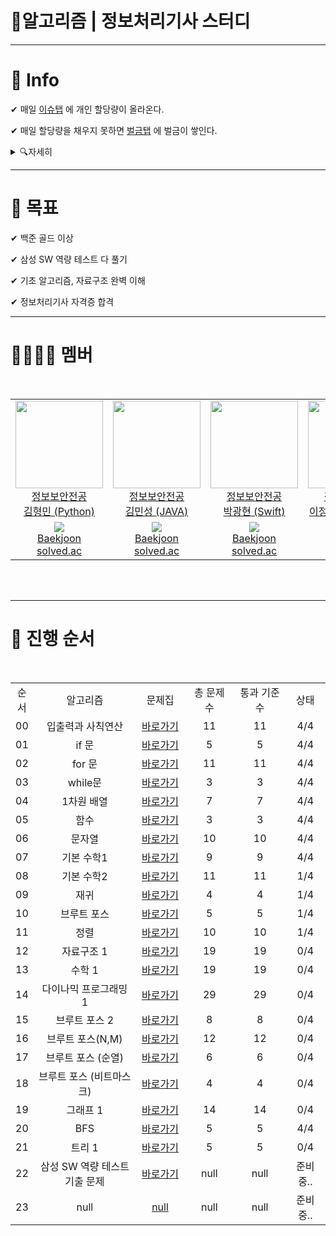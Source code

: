 #  📝알고리즘 | 정보처리기사 스터디

---------------
# 📌 Info

✔ 매일 [이슈탭](https://github.com/gudals-kim/Nobrain-study/issues) 에 개인 할당량이 올라온다.

✔ 매일 할당량을 채우지 못하면 [벌금탭](https://github.com/gudals-kim/Nobrain-study/issues/62#issue-1092605610) 에 벌금이 쌓인다.

<details>
  <summary>🔍자세히</summary>

- [벌금 정책](https://github.com/gudals-kim/Nobrain-study/issues/24#issue-1074549551)

</details>

-------------
# 📌 목표
✔ 백준 골드 이상

✔ 삼성 SW 역량 테스트 다 풀기

✔ 기초 알고리즘, 자료구조 완벽 이해


✔ 정보처리기사 자격증 합격

-------------------
##

# 👩‍👩‍👦‍👦 멤버

<br/>

<table>
    <tr>
      <td height="140px" align="center"> <a href="https://github.com/gudals-kim"><img src="https://avatars.githubusercontent.com/u/53683522?v=4" width="140px" /><br/> 정보보안전공 <br/> 김형민 (Python)</a></td>
      <td height="140px" align="center"> <a href="https://github.com/sohoung"><img src="https://avatars.githubusercontent.com/u/91325373?v=4" width="140px" /><br/> 정보보안전공 <br/> 김민성 (JAVA)</a></td>
      <td height="140px" align="center"> <a href="https://github.com/park121234"><img src="https://avatars.githubusercontent.com/u/84003592?v=4" width="140px" /><br/> 정보보안전공 <br/> 박광현 (Swift)</a></td>
      <td height="140px" align="center"> <a href="https://github.com/leel5337"><img src="https://avatars.githubusercontent.com/u/84003717?v=4" width="140px" /><br/> 정보보안전공 <br/> 이정현 (javaScript)</a></td>
    </tr>
    <tr>
      <td align="center"><a href="https://solved.ac/gudals"><img src="http://mazassumnida.wtf/api/mini/generate_badge?boj=gudals" /></a><br/><a href="https://www.acmicpc.net/user/gudals">Baekjoon</a><br/><a href="https://solved.ac/profile/gudals">solved.ac</a></td>
      <td align="center"><a href="https://solved.ac/sohoung"><img src="http://mazassumnida.wtf/api/mini/generate_badge?boj=sohoung" /></a><br/><a href="https://www.acmicpc.net/user/sohoung">Baekjoon</a><br/><a href="https://solved.ac/profile/sohoung">solved.ac</a></td>
      <td align="center"><a href="https://solved.ac/rhkdgus5260"><img src="http://mazassumnida.wtf/api/mini/generate_badge?boj=rhkdgus5260" /></a><br/><a href="https://www.acmicpc.net/user/rhkdgus5260">Baekjoon</a><br/><a href="https://solved.ac/profile/rhkdgus5260">solved.ac</a></td>
      <td align="center"><a href="https://solved.ac/lel5337"><img src="http://mazassumnida.wtf/api/mini/generate_badge?boj=lel5337" /></a><br/><a href="https://www.acmicpc.net/user/lel5337">Baekjoon</a><br/><a href="https://solved.ac/profile/lel5337">solved.ac</a></td>
     
  </tr>

</table>

<br>
<br/>

---------

##

# 📖 진행 순서

<br/>

<table>
  <tr>
    <td align="center">순서</td>
    <td align="center">알고리즘</td>
    <td align="center">문제집</td>
    <td align="center">총 문제 수</td>
    <td align="center">통과 기준 수</td>
    <td align="center">상태</td>
  </tr>
  <tr>
    <td align="center">00</td>
    <td align="center" width="300px">입출력과 사칙연산</td>
    <td align="center" width="110px"><a href="https://github.com/gudals-kim/Nobrain-study/tree/master/01_%EC%9E%85%EC%B6%9C%EB%A0%A5%EA%B3%BC%20%EC%82%AC%EC%B9%99%EC%97%B0%EC%82%B0">바로가기</a></td>
    <td align="center" width="120px">11</td>
    <td align="center" width="120px">11</td>
    <td align="center" width="70px">4/4</td>
  </tr>
  <tr>
    <td align="center">01</td>
    <td align="center" width="300px">if 문</td>
    <td align="center" width="110px"><a href="https://github.com/gudals-kim/Nobrain-study/tree/master/02_if%EB%AC%B8">바로가기</a></td>
    <td align="center" width="120px">5</td>
    <td align="center" width="120px">5</td>
    <td align="center" width="80px">4/4</td>
  </tr>
  <tr>
    <td align="center">02</td>
    <td align="center" width="300px">for 문</td>
    <td align="center" width="110px"><a href="https://github.com/gudals-kim/Nobrain-study/tree/master/03_for%EB%AC%B8">바로가기</a></td>
    <td align="center" width="120px">11</td>
    <td align="center" width="120px">11</td>
    <td align="center" width="80px">4/4</td>
  </tr>
  <tr>
    <td align="center">03</td>
    <td align="center" width="300px">while문</td>
    <td align="center" width="110px"><a href="https://github.com/gudals-kim/Nobrain-study/tree/master/04_while%EB%AC%B8">바로가기</a></td>
    <td align="center" width="120px">3</td>
    <td align="center" width="120px">3</td>
    <td align="center" width="80px">4/4</td>
  </tr><tr>
    <td align="center">04</td>
    <td align="center" width="300px">1차원 배열</td>
    <td align="center" width="110px"><a href="https://github.com/gudals-kim/Nobrain-study/tree/master/05_1%EC%B0%A8%EC%9B%90%20%EB%B0%B0%EC%97%B4">바로가기</a></td>
    <td align="center" width="120px">7</td>
    <td align="center" width="120px">7</td>
    <td align="center" width="80px">4/4</td>
  </tr>
  <tr>
    <td align="center">05</td>
    <td align="center" width="300px">함수 </td>
    <td align="center" width="110px"><a href="https://github.com/gudals-kim/Nobrain-study/tree/master/06_%ED%95%A8%EC%88%98">바로가기</a></td>
    <td align="center" width="120px">3</td>
    <td align="center" width="120px">3</td>
    <td align="center" width="80px">4/4</td>
  </tr>
  <tr>
    <td align="center">06</td>
    <td align="center" width="300px">문자열</td>
    <td align="center" width="110px"><a href="https://github.com/gudals-kim/Nobrain-study/tree/master/07_%EB%AC%B8%EC%9E%90%EC%97%B4">바로가기</a></td>
    <td align="center" width="120px">10</td>
    <td align="center" width="120px">10</td>
    <td align="center" width="80px">4/4</td>
  </tr>
  <tr>
    <td align="center">07</td>
    <td align="center" width="300px">기본 수학1</td>
    <td align="center" width="110px"><a href="https://github.com/gudals-kim/Nobrain-study/tree/master/08_%EA%B8%B0%EB%B3%B8%EC%88%98%ED%95%991">바로가기</a></td>
    <td align="center" width="120px">9</td>
    <td align="center" width="120px">9</td>
    <td align="center" width="80px">4/4</td>
  </tr>
  <tr>
    <td align="center">08</td>
    <td align="center" width="300px">기본 수학2</td>
    <td align="center" width="110px"><a href="https://github.com/gudals-kim/Nobrain-study/tree/master/09_%EA%B8%B0%EB%B3%B8%EC%88%98%ED%95%992">바로가기</a></td>
    <td align="center" width="120px">11</td>
    <td align="center" width="120px">11</td>
    <td align="center" width="80px">1/4</td>
  </tr>
  <tr>
    <td align="center">09</td>
    <td align="center" width="300px">재귀</td>
    <td align="center" width="110px"><a href="https://github.com/gudals-kim/Nobrain-study/tree/master/10_%EC%9E%AC%EA%B7%80">바로가기</a></td>
    <td align="center" width="120px">4</td>
    <td align="center" width="120px">4</td>
    <td align="center" width="80px">1/4</td>
  </tr>
  <tr>
    <td align="center">10</td>
    <td align="center" width="300px">브루트 포스</td>
    <td align="center" width="110px"><a href="https://github.com/gudals-kim/Nobrain-study/tree/master/11_%EB%B8%8C%EB%A3%A8%ED%8A%B8%ED%8F%AC%EC%8A%A4">바로가기</a></td>
    <td align="center" width="120px">5</td>
    <td align="center" width="120px">5</td>
    <td align="center" width="80px">1/4</td>
  </tr>
  <tr>
    <td align="center">11</td>
    <td align="center" width="300px">정렬</td>
    <td align="center" width="110px"><a href="https://github.com/gudals-kim/Nobrain-study/tree/master/12_%EC%A0%95%EB%A0%AC">바로가기</a></td>
    <td align="center" width="120px">10</td>
    <td align="center" width="120px">10</td>
    <td align="center" width="80px">1/4</td>
  </tr>
  <tr>
    <td align="center">12</td>
    <td align="center" width="300px">자료구조 1</td>
    <td align="center" width="110px"><a href="https://github.com/gudals-kim/Nobrain-study/tree/master/13_%EC%9E%90%EB%A3%8C%EA%B5%AC%EC%A1%B0%201">바로가기</a></td>
    <td align="center" width="120px">19</td>
    <td align="center" width="120px">19</td>
    <td align="center" width="80px">0/4</td>
  </tr>
  <tr>
    <td align="center">13</td>
    <td align="center" width="300px">수학 1</td>
    <td align="center" width="110px"><a href="">바로가기</a></td>
    <td align="center" width="120px">19</td>
    <td align="center" width="120px">19</td>
    <td align="center" width="80px">0/4</td>
  </tr>
  <tr>
    <td align="center">14</td>
    <td align="center" width="300px">다이나믹 프로그래밍 1</td>
    <td align="center" width="110px"><a href="">바로가기</a></td>
    <td align="center" width="120px">29</td>
    <td align="center" width="120px">29</td>
    <td align="center" width="80px">0/4</td>
  </tr>
  <tr>
    <td align="center">15</td>
    <td align="center" width="300px">브루트 포스 2</td>
    <td align="center" width="110px"><a href="">바로가기</a></td>
    <td align="center" width="120px">8</td>
    <td align="center" width="120px">8</td>
    <td align="center" width="80px">0/4</td>
  </tr>
  <tr>
    <td align="center">16</td>
    <td align="center" width="300px">브루트 포스(N,M)</td>
    <td align="center" width="110px"><a href="">바로가기</a></td>
    <td align="center" width="120px">12</td>
    <td align="center" width="120px">12</td>
    <td align="center" width="80px">0/4</td>
  </tr>
  <tr>
    <td align="center">17</td>
    <td align="center" width="300px">브루트 포스 (순열)</td>
    <td align="center" width="110px"><a href="">바로가기</a></td>
    <td align="center" width="120px">6</td>
    <td align="center" width="120px">6</td>
    <td align="center" width="80px">0/4</td>
  </tr>
  <tr>
    <td align="center">18</td>
    <td align="center" width="300px">브루트 포스 (비트마스크)</td>
    <td align="center" width="110px"><a href="">바로가기</a></td>
    <td align="center" width="120px">4</td>
    <td align="center" width="120px">4</td>
    <td align="center" width="80px">0/4</td>
  </tr>
  <tr>
    <td align="center">19</td>
    <td align="center" width="300px">그래프 1</td>
    <td align="center" width="110px"><a href="">바로가기</a></td>
    <td align="center" width="120px">14</td>
    <td align="center" width="120px">14</td>
    <td align="center" width="80px">0/4</td>
  </tr>
  <tr>
    <td align="center">20</td>
    <td align="center" width="300px">BFS </td>
    <td align="center" width="110px"><a href="">바로가기</a></td>
    <td align="center" width="120px">5</td>
    <td align="center" width="120px">5</td>
    <td align="center" width="80px">4/4</td>
  </tr>
  <tr>
    <td align="center">21</td>
    <td align="center" width="300px">트리 1 </td>
    <td align="center" width="110px"><a href="">바로가기</a></td>
    <td align="center" width="120px">5</td>
    <td align="center" width="120px">5</td>
    <td align="center" width="80px">0/4</td>
  </tr>
  <tr>
    <td align="center">22</td>
    <td align="center" width="300px">삼성 SW 역량 테스트 기출 문제</td>
    <td align="center" width="110px"><a href="https://www.acmicpc.net/workbook/view/1152">바로가기</a></td>
    <td align="center" width="120px">null</td>
    <td align="center" width="120px">null</td>
    <td align="center" width="80px">준비중..</td>
  </tr>
  <tr>
    <td align="center">23</td>
    <td align="center" width="300px">null</td>
    <td align="center" width="110px"><a href="">null</a></td>
    <td align="center" width="120px">null</td>
    <td align="center" width="120px">null</td>
    <td align="center" width="80px">준비중..</td>
  </tr>
</table>

<br/><br/>
